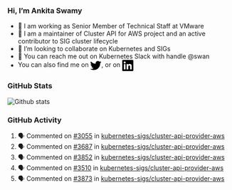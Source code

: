 ### Hi, I’m Ankita Swamy

- 💼 I am working as Senior Member of Technical Staff at VMware
- 👀 I am a maintainer of Cluster API for AWS project and an active contributor to SIG cluster lifecycle
- 💞️ I’m looking to collaborate on Kubernetes and SIGs
- 💬 You can reach me out on Kubernetes Slack with handle @swan
- You can also find me on <a href="https://twitter.com/SwamyAnkita" target="blank"><img align="center" src="https://raw.githubusercontent.com/Ankitasw/Ankitasw/master/svg/twitter.svg" alt="Ankitasw" height="25" width="25" color="#1DA1f2" /></a>, or on <a href="https://www.linkedin.com/in/Ankitaswamy/" target="blank"><img align="center" src="https://raw.githubusercontent.com/Ankitasw/Ankitasw/master/svg/linkedin.svg" alt="Ankitasw" height="25" width="25" /></a>

### GitHub Stats
![Github stats](https://github-readme-stats.vercel.app/api?username=Ankitasw&count_private=true&show_icons=true&theme=tokyonight)

### GitHub Activity 
<!--START_SECTION:activity-->
1. 🗣 Commented on [#3055](https://github.com/kubernetes-sigs/cluster-api-provider-aws/issues/3055) in [kubernetes-sigs/cluster-api-provider-aws](https://github.com/kubernetes-sigs/cluster-api-provider-aws)
2. 🗣 Commented on [#3687](https://github.com/kubernetes-sigs/cluster-api-provider-aws/issues/3687) in [kubernetes-sigs/cluster-api-provider-aws](https://github.com/kubernetes-sigs/cluster-api-provider-aws)
3. 🗣 Commented on [#3852](https://github.com/kubernetes-sigs/cluster-api-provider-aws/issues/3852) in [kubernetes-sigs/cluster-api-provider-aws](https://github.com/kubernetes-sigs/cluster-api-provider-aws)
4. 🗣 Commented on [#3510](https://github.com/kubernetes-sigs/cluster-api-provider-aws/issues/3510) in [kubernetes-sigs/cluster-api-provider-aws](https://github.com/kubernetes-sigs/cluster-api-provider-aws)
5. 🗣 Commented on [#3873](https://github.com/kubernetes-sigs/cluster-api-provider-aws/issues/3873) in [kubernetes-sigs/cluster-api-provider-aws](https://github.com/kubernetes-sigs/cluster-api-provider-aws)
<!--END_SECTION:activity-->

